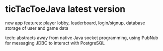 # ticTacToeJava latest version

new app features: player lobby, leaderboard, login/signup, database storage of user and game data

tech:
abstracts away from native Java socket programming, using PubNub for messaging 
JDBC to interact with PostgreSQL 
